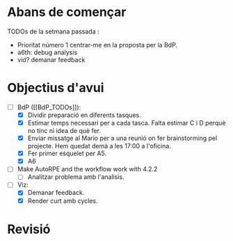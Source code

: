 # Abans de començar
TODOs de la setmana passada :
- Prioritat número 1 centrar-me en la proposta per la BdP.
- a6th: debug analysis
- vid? demanar feedback
# Objectius d'avui
- [ ] BdP ([[BdP_TODOs]]):
	- [x] Dividir preparació en diferents tasques.
	- [x] Estimar temps necessari per a cada tasca.
	      Falta estimar C i D perquè no tinc ni idea de què fer.
	- [x] Enviar missatge al Mario per a una reunió on fer brainstorming pel projecte.
	      Hem quedat demà a les 17:00 a l'oficina.
	- [x] Fer primer esquelet per A5.
	- [x] A6
- [ ] Make AutoRPE and the workflow work with 4.2.2
	- [ ] Analitzar problema amb l'analisis.
- [ ] Viz:
	- [x] Demanar feedback.
	- [x] Render curt amb cycles.
# Revisió




























































































































































































































































































































































































































































































































































































































































































































































































































































































































































































































































































































































































































































































































































































































































































































































































































































































































































































































































































































































































































































































































































































































































































































































































































































































































































































































































































































































































































































































































































































































































































































































































































































































































































































































































































































































































































































































































































































































































































































































































































































































































































































































































































































































































































































































































































































































































































































































































































































































































































































































































